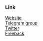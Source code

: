 ### Link
[Website](https://dogif.top)  
[Telegram group](https://t.me/joinchat/umFGwk5RNrI5ZDBl)  
[Twitter](https://twitter.com/KnightDJun)  
[Freeback]()  